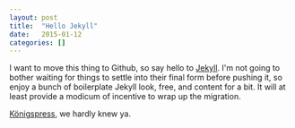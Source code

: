 ```yaml
---
layout: post
title:  "Hello Jekyll"
date:   2015-01-12
categories: []
---
```

I want to move this thing to Github, so say hello to [Jekyll][jekyll]. I'm not going
to bother waiting for things to settle into their final form before pushing it, so
enjoy a bunch of boilerplate Jekyll look, free, and content for a bit. It will at
least provide a modicum of incentive to wrap up the migration.

[Königspress][kp], we hardly knew ya.

[jekyll]:      http://jekyllrb.com
[kp]: http://brokenmold.net/blog/2014/10/09/hello-konigspress/

